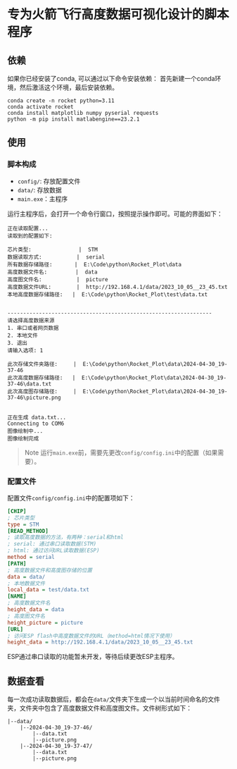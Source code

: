 # 专为火箭飞行高度数据可视化设计的脚本程序

## 依赖

如果你已经安装了conda, 可以通过以下命令安装依赖：
首先新建一个conda环境，然后激活这个环境，最后安装依赖。

```shell
conda create -n rocket python=3.11
conda activate rocket
conda install matplotlib numpy pyserial requests
python -m pip install matlabengine==23.2.1
```

## 使用

### 脚本构成

- `config/`: 存放配置文件
- `data/`: 存放数据
- `main.exe`：主程序

运行主程序后，会打开一个命令行窗口，按照提示操作即可。可能的界面如下：

```shell
正在读取配置...
读取到的配置如下:

芯片类型:               |  STM
数据读取方式:           |  serial
所有数据存储路径:       |  E:\Code\python\Rocket_Plot\data
高度数据文件名:         |  data
高度图文件名:           |  picture
高度数据文件URL:        |  http://192.168.4.1/data/2023_10_05__23_45.txt
本地高度数据存储路径:   |  E:\Code\python\Rocket_Plot\test\data.txt


-----------------------------------------------------------------
请选择高度数据来源
1. 串口或者网页数据
2. 本地文件
3. 退出
请输入选项: 1

此次存储文件夹路径:     |  E:\Code\python\Rocket_Plot\data\2024-04-30_19-37-46
此次高度数据存储路径:   |  E:\Code\python\Rocket_Plot\data\2024-04-30_19-37-46\data.txt
此次高度图存储路径:     |  E:\Code\python\Rocket_Plot\data\2024-04-30_19-37-46\picture.png


正在生成 data.txt...
Connecting to COM6
图像绘制中...
图像绘制完成
```

> Note
> 运行`main.exe`前，需要先更改`config/config.ini`中的配置（如果需要）。

### 配置文件

配置文件`config/config.ini`中的配置项如下：

```ini
[CHIP]
; 芯片类型
type = STM
[READ_METHOD]
; 读取高度数据的方法，有两种：serial和html
; serial: 通过串口读取数据(STM)
; html: 通过访问URL读取数据(ESP)
method = serial
[PATH]
; 高度数据文件和高度图存储的位置
data = data/
; 本地数据文件
local_data = test/data.txt
[NAME]
; 高度数据文件名
height_data = data
; 高度图文件名
height_picture = picture
[URL]
; 访问ESP flash中高度数据文件的URL（method=html情况下使用）
height_data = http://192.168.4.1/data/2023_10_05__23_45.txt
```

ESP通过串口读取的功能暂未开发，等待后续更改ESP主程序。

## 数据查看

每一次成功读取数据后，都会在`data/`文件夹下生成一个以当前时间命名的文件夹，文件夹中包含了高度数据文件和高度图文件。文件树形式如下：

```shell
|--data/
    |--2024-04-30_19-37-46/
        |--data.txt
        |--picture.png
    |--2024-04-30_19-37-47/
        |--data.txt
        |--picture.png
```

<!-- conda install pyinstaller -->

